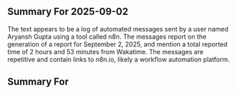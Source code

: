 ## Summary For 2025-09-02
The text appears to be a log of automated messages sent by a user named Aryansh Gupta using a tool called n8n. The messages report on the generation of a report for September 2, 2025, and mention a total reported time of 2 hours and 53 minutes from Wakatime. The messages are repetitive and contain links to n8n.io, likely a workflow automation platform.
## Summary For 

